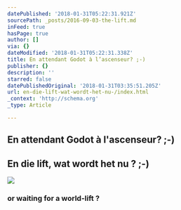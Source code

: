 ```yaml
---
datePublished: '2018-01-31T05:22:31.921Z'
sourcePath: _posts/2016-09-03-the-lift.md
inFeed: true
hasPage: true
author: []
via: {}
dateModified: '2018-01-31T05:22:31.338Z'
title: En attendant Godot à l’ascenseur? ;-)
publisher: {}
description: ''
starred: false
datePublishedOriginal: '2018-01-31T03:35:51.205Z'
url: en-die-lift-wat-wordt-het-nu-/index.html
_context: 'http://schema.org'
_type: Article

---
```

## En attendant Godot à l'ascenseur? ;-)

## En die lift, wat wordt het nu ? ;-)
![](https://the-grid-user-content.s3-us-west-2.amazonaws.com/e4260f47-9d23-4ba6-a50a-02f399aa690d.png)

### or waiting for a world-lift ?